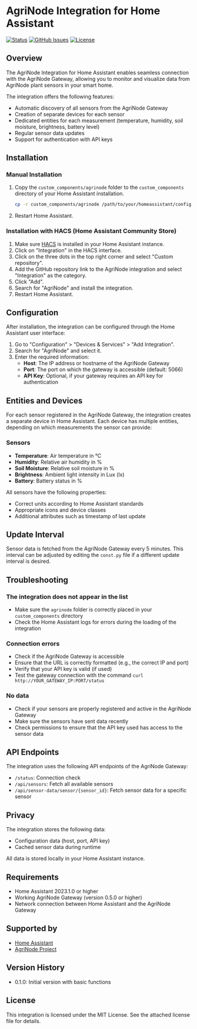 # AgriNode Integration for Home Assistant

[![Status](https://img.shields.io/badge/Status-Development-yellow)](https://github.com/bueckerlars/AgriNode-Homeassistant-Integration)
[![GitHub Issues](https://img.shields.io/github/issues/bueckerlars/AgriNode-Homeassistant-Integration)](https://github.com/bueckerlars/AgriNode-Homeassistant-Integration/issues)
[![License](https://img.shields.io/badge/License-MIT-blue.svg)](https://opensource.org/licenses/MIT)

## Overview

The AgriNode Integration for Home Assistant enables seamless connection with the AgriNode Gateway, allowing you to monitor and visualize data from AgriNode plant sensors in your smart home.

The integration offers the following features:
- Automatic discovery of all sensors from the AgriNode Gateway
- Creation of separate devices for each sensor
- Dedicated entities for each measurement (temperature, humidity, soil moisture, brightness, battery level)
- Regular sensor data updates
- Support for authentication with API keys

## Installation

### Manual Installation

1. Copy the `custom_components/agrinode` folder to the `custom_components` directory of your Home Assistant installation.
   ```bash
   cp -r custom_components/agrinode /path/to/your/homeassistant/config/custom_components/
   ```

2. Restart Home Assistant.

### Installation with HACS (Home Assistant Community Store)

1. Make sure [HACS](https://hacs.xyz/) is installed in your Home Assistant instance.
2. Click on "Integration" in the HACS interface.
3. Click on the three dots in the top right corner and select "Custom repository".
4. Add the GitHub repository link to the AgriNode integration and select "Integration" as the category.
5. Click "Add".
6. Search for "AgriNode" and install the integration.
7. Restart Home Assistant.

## Configuration

After installation, the integration can be configured through the Home Assistant user interface:

1. Go to "Configuration" > "Devices & Services" > "Add Integration".
2. Search for "AgriNode" and select it.
3. Enter the required information:
   - **Host**: The IP address or hostname of the AgriNode Gateway
   - **Port**: The port on which the gateway is accessible (default: 5066)
   - **API Key**: Optional, if your gateway requires an API key for authentication

## Entities and Devices

For each sensor registered in the AgriNode Gateway, the integration creates a separate device in Home Assistant. Each device has multiple entities, depending on which measurements the sensor can provide:

### Sensors
- **Temperature**: Air temperature in °C
- **Humidity**: Relative air humidity in %
- **Soil Moisture**: Relative soil moisture in %
- **Brightness**: Ambient light intensity in Lux (lx)
- **Battery**: Battery status in %

All sensors have the following properties:
- Correct units according to Home Assistant standards
- Appropriate icons and device classes
- Additional attributes such as timestamp of last update

## Update Interval

Sensor data is fetched from the AgriNode Gateway every 5 minutes. This interval can be adjusted by editing the `const.py` file if a different update interval is desired.

## Troubleshooting

### The integration does not appear in the list

- Make sure the `agrinode` folder is correctly placed in your `custom_components` directory
- Check the Home Assistant logs for errors during the loading of the integration

### Connection errors

- Check if the AgriNode Gateway is accessible
- Ensure that the URL is correctly formatted (e.g., the correct IP and port)
- Verify that your API key is valid (if used)
- Test the gateway connection with the command `curl http://YOUR_GATEWAY_IP:PORT/status`

### No data

- Check if your sensors are properly registered and active in the AgriNode Gateway
- Make sure the sensors have sent data recently
- Check permissions to ensure that the API key used has access to the sensor data

## API Endpoints

The integration uses the following API endpoints of the AgriNode Gateway:

- `/status`: Connection check
- `/api/sensors`: Fetch all available sensors
- `/api/sensor-data/sensor/{sensor_id}`: Fetch sensor data for a specific sensor

## Privacy

The integration stores the following data:
- Configuration data (host, port, API key)
- Cached sensor data during runtime

All data is stored locally in your Home Assistant instance.

## Requirements

- Home Assistant 2023.1.0 or higher
- Working AgriNode Gateway (version 0.5.0 or higher)
- Network connection between Home Assistant and the AgriNode Gateway

## Supported by

- [Home Assistant](https://www.home-assistant.io/)
- [AgriNode Project](https://github.com/bueckerlars/AgriNode)

## Version History

- 0.1.0: Initial version with basic functions

## License

This integration is licensed under the MIT License. See the attached license file for details.
